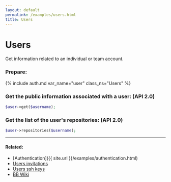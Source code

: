 ```yaml
---
layout: default
permalink: /examples/users.html
title: Users
---
```


# Users

Get information related to an individual or team account.

### Prepare:
{% include auth.md var_name="user" class_ns="Users" %}

### Get the public information associated with a user: (API 2.0)

```php
$user->get($username);
```

### Get the list of the user's repositories: (API 2.0)

```php
$user->repositories($username);
```
----

#### Related:
  * [Authentication]({{ site.url }}/examples/authentication.html)
  * [Users invitations](users/invitations.html)
  * [Users ssh keys](users/ssh-keys.html)
  * [BB Wiki](https://confluence.atlassian.com/display/BITBUCKET/users+Endpoint)
